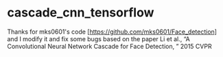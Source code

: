# cascade_cnn_tensorflow
Thanks for mks0601's code [https://github.com/mks0601/Face_detection] and I modify it and fix some bugs based on the paper Li et al., “A Convolutional Neural Network Cascade for Face Detection, ” 2015 CVPR
